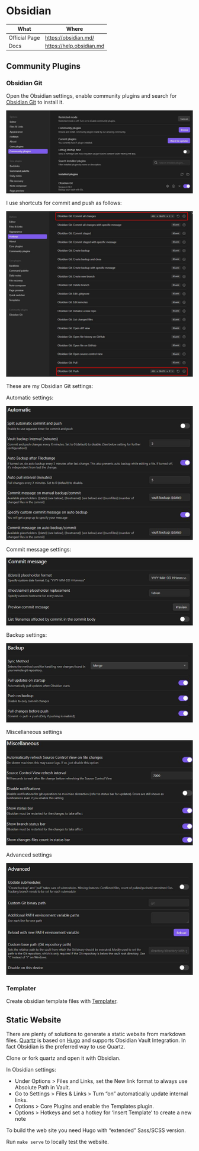 # Obsidian

| What          | Where                      |
|---------------|----------------------------|
| Official Page | <https://obsidian.md/>     |
| Docs          | <https://help.obsidian.md> |

## Community Plugins

### Obsidian Git

Open the Obsidian settings, enable community plugins and search for [Obsidian Git](https://github.com/denolehov/obsidian-git) to install it.

![obsidian_git](_obsidian_git_install.jpg)

I use shortcuts for commit and push as follows:

![obsidian_git](_obsidian_git_shortcuts.jpg)

These are my Obsidian Git settings:

Automatic settings:

![obsidian_git_settings](_obsidian_git_settings1.jpg)

Commit message settings:

![obsidian_git_settings](_obsidian_git_settings2.jpg)

Backup settings:

![obsidian_git_settings](_obsidian_git_settings3.jpg)

Miscellaneous settings

![obsidian_git_settings](_obsidian_git_settings4.jpg)

Advanced settings

![obsidian_git_settings](_obsidian_git_settings5.jpg)

### Templater

Create obsidian template files with [Templater](https://github.com/SilentVoid13/Templater).

## Static Website

There are plenty of solutions to generate a static website from markdown files. [Quartz](https://quartz.jzhao.xyz/) is based on [Hugo](https://gohugo.io/) and supports Obsidian Vault Integration. In fact Obsidian is the preferred way to use Quartz.

Clone or fork quartz and open it with Obsidian.

In Obsidian settings:

- Under Options > Files and Links, set the New link format to always use Absolute Path in Vault.
- Go to Settings > Files & Links > Turn “on” automatically update internal links.
- Options > Core Plugins and enable the Templates plugin.
- Options > Hotkeys and set a hotkey for ‘Insert Template’ to create a new note

To build the web site you need Hugo with “extended” Sass/SCSS version.

Run ```make serve``` to locally test the website.
